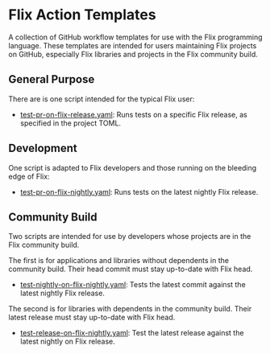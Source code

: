 # Flix Action Templates

A collection of GitHub workflow templates for use with the Flix programming language.
These templates are intended for users maintaining Flix projects on GitHub,
especially Flix libraries and projects in the Flix community build.

## General Purpose

There are is one script intended for the typical Flix user:
- [test-pr-on-flix-release.yaml](./test-pr-on-flix-release.yaml): Runs tests on a specific Flix release, as specified in the project TOML.

## Development

One script is adapted to Flix developers and those running on the bleeding edge of Flix:
- [test-pr-on-flix-nightly.yaml](./test-pr-on-flix-nightly.yaml): Runs tests on the latest nightly Flix release.

## Community Build

Two scripts are intended for use by developers whose projects are in the Flix community build.

The first is for applications and libraries without dependents in the community build.
Their head commit must stay up-to-date with Flix head.
- [test-nightly-on-flix-nightly.yaml](./test-nightly-on-flix-nightly.yaml): Tests the latest commit against the latest nightly Flix release.

The second is for libraries with dependents in the community build.
Their latest release must stay up-to-date with Flix head.
- [test-release-on-flix-nightly.yaml](./test-release-on-flix-nightly.yaml): Test the latest release against the latest nightly on Flix release.
